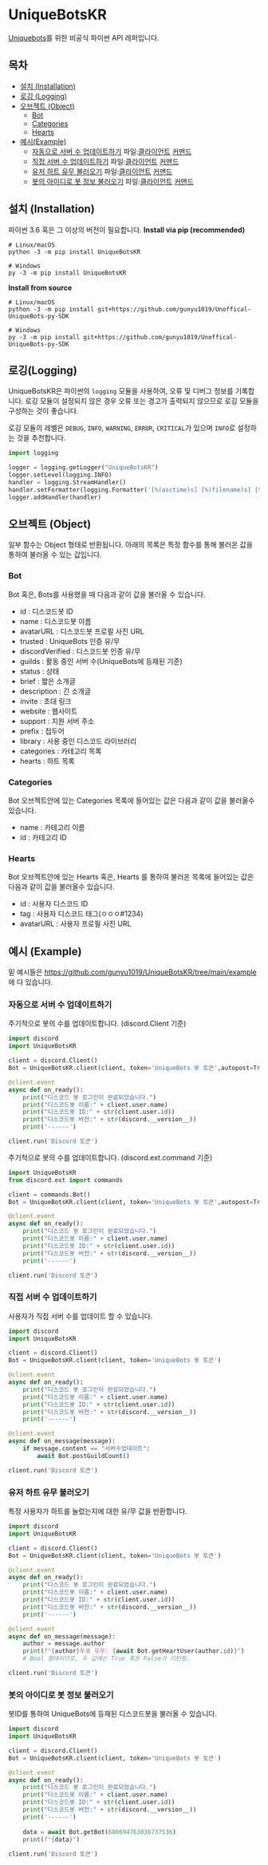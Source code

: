 # UniqueBotsKR
[Uniquebots](https://uniquebots.kr/)를 위한 비공식 파이썬 API 레퍼입니다.

## 목차
* [설치 (Installation)](#설치-Installation)
* [로깅 (Logging)](#로깅-Logging)
* [오브젝트 (Object)](#오브젝트-Object)
  * [Bot](#Bot)
  * [Categories](#Categories)
  * [Hearts](#Hearts)
* [예시(Example)](#예시-Example)
  * [자동으로 서버 수 업데이트하기](#자동으로-서버-수-업데이트하기) 파일:[클라이언트](https://github.com/gunyu1019/UniqueBotsKR/blob/main/example/client_update.py) [커맨드](https://github.com/gunyu1019/UniqueBotsKR/blob/main/example/ext_update.py)
  * [직접 서버 수 업데이트하기](#직접-서버-수-업데이트하기) 파일:[클라이언트](https://github.com/gunyu1019/UniqueBotsKR/blob/main/example/client_selfupdate.py) [커맨드](https://github.com/gunyu1019/UniqueBotsKR/blob/main/example/ext_selfupdate.py)
  * [유저 하트 유무 불러오기](#유저-하트-유무-불러오기) 파일:[클라이언트](https://github.com/gunyu1019/UniqueBotsKR/blob/main/example/client_votecheck.py) [커맨드](https://github.com/gunyu1019/UniqueBotsKR/blob/main/example/ext_votecheck.py)
  * [봇의 아이디로 봇 정보 불러오기](#봇의-아이디로-봇-정보-불러오기) 파일:[클라이언트](https://github.com/gunyu1019/UniqueBotsKR/blob/main/example/client_getdata.py) [커맨드](https://github.com/gunyu1019/UniqueBotsKR/blob/main/example/ext_getdata.py)


## 설치 (Installation)
파이썬 3.6 혹은 그 이상의 버전이 필요합니다.
**Install via pip (recommended)**
```
# Linux/macOS
python -3 -m pip install UniqueBotsKR

# Windows
py -3 -m pip install UniqueBotsKR
```

**Install from source**
```
# Linux/macOS
python -3 -m pip install git+https://github.com/gunyu1019/Unoffical-UniqueBots-py-SDK

# Windows
py -3 -m pip install git+https://github.com/gunyu1019/Unoffical-UniqueBots-py-SDK
```
## 로깅(Logging)
UniqueBotsKR은 파이썬의 `logging` 모듈을 사용하여, 오류 및 디버그 정보를 기록합니다.
로깅 모듈이 설정되지 않은 경우 오류 또는 경고가 출력되지 않으므로 로깅 모듈을 구성하는 것이 좋습니다.

로깅 모듈의 레벨은 `DEBUG`, `INFO`, `WARNING`, `ERROR`, `CRITICAL`가 있으며 `INFO`로 설정하는 것을 추천합니다.
```python
import logging

logger = logging.getLogger("UniqueBotsKR")
logger.setLevel(logging.INFO)
handler = logging.StreamHandler()
handler.setFormatter(logging.Formatter('[%(asctime)s] [%(filename)s] [%(name)s:%(module)s] [%(levelname)s]: %(message)s'))
logger.addHandler(handler)
```

## 오브젝트 (Object)
일부 함수는 Object 형태로 반환됩니다. 아래의 목록은 특정 함수를 통해 불러온 값을 통하여 불러올 수 있는 값입니다.

### Bot
Bot 혹은, Bots를 사용했을 때 다음과 같이 값을 불러올 수 있습니다.
* id : 디스코드봇 ID
* name : 디스코드봇 이름
* avatarURL : 디스코드봇 프로필 사진 URL 
* trusted : UniqueBots 인증 유/무
* discordVerified : 디스코드봇 인증 유/무
* guilds : 활동 중인 서버 수(UniqueBots에 등재된 기준)
* status : 상태
* brief : 짧은 소개글
* description : 긴 소개글
* invite : 초대 링크
* website : 웹사이트
* support : 지원 서버 주소
* prefix : 접두어
* library : 사용 중인 디스코드 라이브러리
* categories : 카테고리 목록
* hearts : 하트 목록

### Categories
Bot 오브젝트안에 있는 Categories 목록에 들어있는 값은 다음과 같이 값을 불러올수 있습니다.
* name : 카테고리 이름
* id : 카테고리 ID

### Hearts
Bot 오브젝트안에 있는 Hearts 혹은, Hearts 를 통하여 불러온 목록에 들어있는 값은 다음과 같이 값을 불러올수 있습니다.
* id : 사용자 디스코드 ID
* tag : 사용자 디스코드 태그(ㅇㅇㅇ#1234) 
* avatarURL : 사용자 프로필 사진 URL

## 예시 (Example)
밑 예시들은 https://github.com/gunyu1019/UniqueBotsKR/tree/main/example 에 다 있습니다.

### 자동으로 서버 수 업데이트하기
주기적으로 봇의 수를 업데이트합니다. (discord.Client 기준)
```python
import discord
import UniqueBotsKR

client = discord.Client()
Bot = UniqueBotsKR.client(client, token='UniqueBots 봇 토큰',autopost=True)

@client.event
async def on_ready():
    print("디스코드 봇 로그인이 완료되었습니다.")
    print("디스코드봇 이름:" + client.user.name)
    print("디스코드봇 ID:" + str(client.user.id))
    print("디스코드봇 버전:" + str(discord.__version__))
    print('------')

client.run('Discord 토큰')
```

주기적으로 봇의 수를 업데이트합니다. (discord.ext.command 기준)
```python
import UniqueBotsKR
from discord.ext import commands

client = commands.Bot()
Bot = UniqueBotsKR.client(client, token='UniqueBots 봇 토큰',autopost=True)

@client.event
async def on_ready():
    print("디스코드 봇 로그인이 완료되었습니다.")
    print("디스코드봇 이름:" + client.user.name)
    print("디스코드봇 ID:" + str(client.user.id))
    print("디스코드봇 버전:" + str(discord.__version__))
    print('------')

client.run('Discord 토큰')
```

### 직접 서버 수 업데이트하기
사용자가 직접 서버 수를 업데이트 할 수 있습니다.
```python
import discord
import UniqueBotsKR

client = discord.Client()
Bot = UniqueBotsKR.client(client, token='UniqueBots 봇 토큰')

@client.event
async def on_ready():
    print("디스코드 봇 로그인이 완료되었습니다.")
    print("디스코드봇 이름:" + client.user.name)
    print("디스코드봇 ID:" + str(client.user.id))
    print("디스코드봇 버전:" + str(discord.__version__))
    print('------')

@client.event
async def on_message(message):
    if message.content == "서버수업데이트":
        await Bot.postGuildCount()

client.run('Discord 토큰')
```

### 유저 하트 유무 불러오기
특정 사용자가 하트를 눌렀는지에 대한 유/무 값을 반환합니다.
```python
import discord
import UniqueBotsKR

client = discord.Client()
Bot = UniqueBotsKR.client(client, token='UniqueBots 봇 토큰')

@client.event
async def on_ready():
    print("디스코드 봇 로그인이 완료되었습니다.")
    print("디스코드봇 이름:" + client.user.name)
    print("디스코드봇 ID:" + str(client.user.id))
    print("디스코드봇 버전:" + str(discord.__version__))
    print('------')

@client.event
async def on_message(message):
    author = message.author
    print(f"{author}투표 유무: {await Bot.getHeartUser(author.id)}")
    # Bool 형태이므로, 두 값에는 True 혹은 False가 리턴됨.

client.run('Discord 토큰')
```

### 봇의 아이디로 봇 정보 불러오기
봇ID를 통하여 UniqueBots에 등재된 디스코드봇을 불러올 수 있습니다.
```python
import discord
import UniqueBotsKR

client = discord.Client()
Bot = UniqueBotsKR.client(client, token='UniqueBots 봇 토큰')

@client.event
async def on_ready():
    print("디스코드 봇 로그인이 완료되었습니다.")
    print("디스코드봇 이름:" + client.user.name)
    print("디스코드봇 ID:" + str(client.user.id))
    print("디스코드봇 버전:" + str(discord.__version__))
    print('------')
    
    data = await Bot.getBot(680694763036737536)
    print(f"{data}")
    
client.run('Discord 토큰')
```
